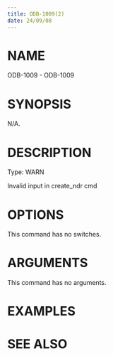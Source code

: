 ```yaml
---
title: ODB-1009(2)
date: 24/09/08
---
```


# NAME

ODB-1009 - ODB-1009

# SYNOPSIS

N/A.

# DESCRIPTION

Type: WARN

Invalid input in create_ndr cmd

# OPTIONS

This command has no switches.

# ARGUMENTS

This command has no arguments.

# EXAMPLES

# SEE ALSO
